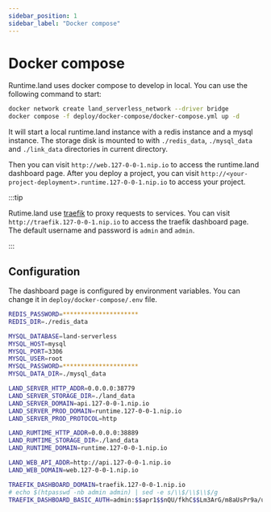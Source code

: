 ```yaml
---
sidebar_position: 1
sidebar_label: "Docker compose"
---
```


# Docker compose

Runtime.land uses docker compose to develop in local. You can use the following command to start:

```bash
docker network create land_serverless_network --driver bridge
docker compose -f deploy/docker-compose/docker-compose.yml up -d
```

It will start a local runtime.land instance with a redis instance and a mysql instance. The storage disk is mounted to with `./redis_data`, `./mysql_data` and `./link_data` directories in current directory.

Then you can visit `http://web.127-0-0-1.nip.io` to access the runtime.land dashboard page. After you deploy a project, you can visit `http://<your-project-deployment>.runtime.127-0-0-1.nip.io` to access your project.

:::tip

Rutime.land use [traefik](https://traefik.io/) to proxy requests to services.
You can visit `http://traefik.127-0-0-1.nip.io` to access the traefik dashboard page.
The default username and password is `admin` and `admin`.

:::

## Configuration

The dashboard page is configured by environment variables. You can change it in `deploy/docker-compose/.env` file.

```bash
REDIS_PASSWORD=*********************
REDIS_DIR=./redis_data

MYSQL_DATABASE=land-serverless
MYSQL_HOST=mysql
MYSQL_PORT=3306
MYSQL_USER=root
MYSQL_PASSWORD=*********************
MYSQL_DATA_DIR=./mysql_data

LAND_SERVER_HTTP_ADDR=0.0.0.0:38779
LAND_SERVER_STORAGE_DIR=./land_data
LAND_SERVER_DOMAIN=api.127-0-0-1.nip.io
LAND_SERVER_PROD_DOMAIN=runtime.127-0-0-1.nip.io
LAND_SERVER_PROD_PROTOCOL=http

LAND_RUMTIME_HTTP_ADDR=0.0.0.0:38889
LAND_RUMTIME_STORAGE_DIR=./land_data
LAND_RUNTIME_DOMAIN=runtime.127-0-0-1.nip.io

LAND_WEB_API_ADDR=http://api.127-0-0-1.nip.io
LAND_WEB_DOMAIN=web.127-0-0-1.nip.io

TRAEFIK_DASHBOARD_DOMAIN=traefik.127-0-0-1.nip.io
# echo $(htpasswd -nb admin admin) | sed -e s/\\$/\\$\\$/g
TRAEFIK_DASHBOARD_BASIC_AUTH=admin:$$apr1$$nQU/fkhC$$Lm3ArG/m8aUsPr9a/uMqS1
```
